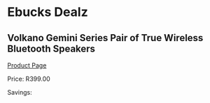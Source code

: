 
# Ebucks Dealz
## Volkano Gemini Series Pair of True Wireless Bluetooth Speakers
[Product Page](https://www.ebucks.com/web/shop/productSelected.do?prodId=625482354&catId=714972256)

Price: R399.00

Savings: 


	